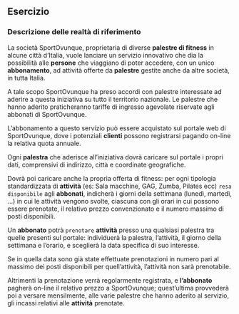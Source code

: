 ## Esercizio

### Descrizione delle realtà di riferimento

La società SportOvunque, proprietaria di diverse **palestre di fitness** in alcune città d’Italia, vuole lanciare un servizio innovativo che dia la possibilità alle **persone** che viaggiano di poter accedere, con un unico **abbonamento**, ad attività offerte da **palestre** gestite anche da altre società, in tutta Italia.

A tale scopo SportOvunque ha preso accordi con palestre interessate ad aderire a questa iniziativa su tutto il territorio nazionale. Le palestre che hanno aderito praticheranno tariffe di ingresso agevolate riservate agli abbonati di SportOvunque.

L’abbonamento a questo servizio può essere acquistato sul portale web di SportOvunque, dove i potenziali **clienti** possono registrarsi pagando on-line la relativa quota annuale.

Ogni **palestra** che aderisce all’iniziativa dovrà caricare sul portale i propri dati, comprensivi di indirizzo, città e coordinate geografiche.

Dovrà poi caricare anche la propria offerta di fitness: per ogni tipologia standardizzata di **attività** (es: Sala macchine, GAG, Zumba, Pilates ecc) `resa disponibile` agli **abbonati**, indicherà i giorni della settimana (lunedì, martedì, ...) in cui le attività vengono svolte, ciascuna con gli orari in cui possono essere prenotate, il relativo prezzo convenzionato e il numero massimo di posti disponibili.

Un **abbonato** potrà `prenotare` **attività** presso una qualsiasi palestra tra quelle presenti sul portale: individuerà la palestra, l’attività, il giorno della settimana e l’orario, e sceglierà la data specifica di suo interesse.

Se in quella data sono già state effettuate prenotazioni in numero pari al massimo dei posti disponibili per quell’attività, l’attività non sarà prenotabile.

Altrimenti la prenotazione verrà regolarmente registrata, e **l’abbonato** pagherà on-line il relativo prezzo a SportOvunque; quest’ultima provvederà poi a versare mensilmente, alle varie palestre che hanno aderito al servizio, gli incassi relativi alle **attività** prenotate.
